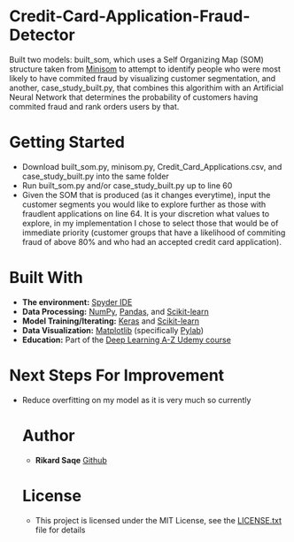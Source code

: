 # Credit-Card-Application-Fraud-Detector

Built two models: built_som, which uses a Self Organizing Map (SOM) structure taken from [Minisom](https://github.com/JustGlowing/minisom) 
to attempt to identify people who were most likely to have commited fraud by visualizing customer segmentation, and another,
case_study_built.py, that combines this algorithim with an Artificial Neural Network that determines the probability of 
customers having commited fraud and rank orders users by that.

# Getting Started
- Download built_som.py, minisom.py, Credit_Card_Applications.csv, and case_study_built.py into the same folder
- Run built_som.py and/or case_study_built.py up to line 60
- Given the SOM that is produced (as it changes everytime), input the customer segments you would like to explore further as
those with fraudlent applications on line 64. It is your discretion what values to explore, in my implementation I chose 
to select those that would be of immediate priority (customer groups that have a likelihood of commiting fraud of above 80% and who had an accepted credit card application).

# Built With
- **The environment:** [Spyder IDE](https://www.spyder-ide.org/)
- **Data Processing:** [NumPy](https://numpy.org/), [Pandas](https://pandas.pydata.org/), and [Scikit-learn](https://scikit-learn.org/stable/index.html) 
- **Model Training/Iterating:** [Keras](https://keras.io/) and [Scikit-learn](https://scikit-learn.org/stable/index.html)
- **Data Visualization:** [Matplotlib](https://matplotlib.org/) (specifically [Pylab](https://www.tutorialspoint.com/matplotlib/matplotlib_pylab_module.htm))
- **Education:** Part of the [Deep Learning A-Z Udemy course](https://www.udemy.com/course/deeplearning/)

# Next Steps For Improvement
- Reduce overfitting on my model as it is very much so currently

  # Author
  - **Rikard Saqe** [Github](https://github.com/rikardsaqe/)

  # License
  - This project is licensed under the MIT License, see the [LICENSE.txt](https://github.com/rikardsaqe/Credit-Card-Application-Fraud-Detector/blob/master/LICENSE) file for details
